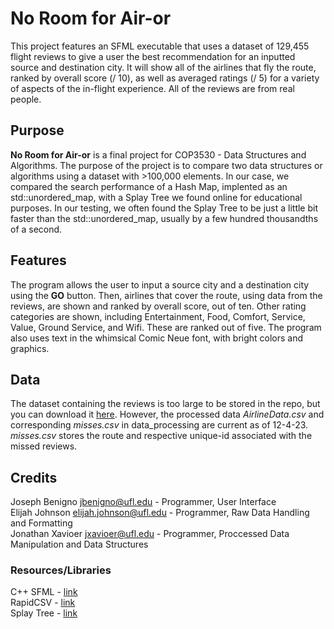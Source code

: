 # No Room for Air-or
This project features an SFML executable that uses a dataset of 129,455 flight reviews to give a user the best recommendation for an inputted source and destination city. It will show all of the airlines that fly the route, ranked by overall score (/ 10), as well as averaged ratings (/ 5) for a variety of aspects of the in-flight experience. All of the reviews are from real people. 

## Purpose
**No Room for Air-or** is a final project for COP3530 - Data Structures and Algorithms. The purpose of the project is to compare two data structures or algorithms using a dataset with >100,000 elements. In our case, we compared the search performance of a Hash Map, implented as an std::unordered_map, with a Splay Tree we found online for educational purposes. In our testing, we often found the Splay Tree to be just a little bit faster than the std::unordered_map, usually by a few hundred thousandths of a second. 

## Features
The program allows the user to input a source city and a destination city using the **GO** button. Then, airlines that cover the route, using data from the reviews, are shown and ranked by overall score, out of ten. Other rating categories are shown, including Entertainment, Food, Comfort, Service, Value, Ground Service, and Wifi. These are ranked out of five. The program also uses text in the whimsical Comic Neue font, with bright colors and graphics. 

## Data
The dataset containing the reviews is too large to be stored in the repo, but you can download it [here](https://www.kaggle.com/datasets/joelljungstrom/128k-airline-reviews/). However, the processed data *AirlineData.csv* and corresponding *misses.csv* in data_processing are current as of 12-4-23. *misses.csv* stores the route and respective unique-id associated with the missed reviews.

## Credits
Joseph Benigno [jbenigno@ufl.edu](mailto:jbenigno@ufl.edu) - Programmer, User Interface\
Elijah Johnson [elijah.johnson@ufl.edu](mailto:elijah.johnson@ufl.edu) - Programmer, Raw Data Handling and Formatting     
Jonathan Xavioer [jxavioer@ufl.edu](mailto:jxavioer@ufl.edu) - Programmer, Proccessed Data Manipulation and Data Structures

### Resources/Libraries
C++ SFML - [link](https://www.sfml-dev.org/)\
RapidCSV - [link](https://github.com/d99kris/rapidcsv)\
Splay Tree - [link](https://github.com/Bibeknam/algorithmtutorprograms/tree/master/data-structures/splay-trees)
